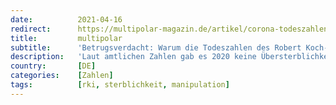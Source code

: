 ```yaml
---
date:          2021-04-16
redirect:      https://multipolar-magazin.de/artikel/corona-todeszahlen-nicht-plausibel
title:         multipolar
subtitle:      'Betrugsverdacht: Warum die Todeszahlen des Robert Koch-Instituts nicht plausibel sind'
description:   'Laut amtlichen Zahlen gab es 2020 keine Übersterblichkeit. Wie ist das zu erklären?'
country:       [DE]
categories:    [Zahlen]
tags:          [rki, sterblichkeit, manipulation]
---
```


